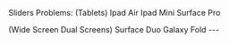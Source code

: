 Sliders Problems:
(Tablets)
Ipad Air
Ipad Mini
Surface Pro

(Wide Screen Dual Screens)
Surface Duo
Galaxy Fold --- 